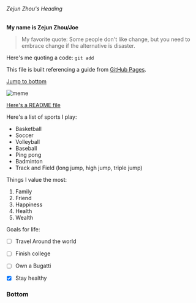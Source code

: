 ###### Zejun Zhou's Heading

**My name is Zejun Zhou/Joe**

>My favorite quote: Some people don't like change, but you need to embrace change if the alternative is disaster.

Here's me quoting a code: `git add`

This file is built referencing a guide from [GitHub Pages](https://pages.github.com/).

[Jump to bottom](#bottom)

![meme](https://www.google.com/imgres?imgurl=https%3A%2F%2Fplay-lh.googleusercontent.com%2FcJokjWYV_EhTZJvJG0zbV6CowN5V8EoyjzF4LssGyjhTo6rAVntx3XjD7AkBQ2IdFKw&tbnid=Z-GoFNF0LI8zDM&vet=12ahUKEwiJw_n7n5b-AhUpIkQIHUMWCswQMygbegUIARD-AQ..i&imgrefurl=https%3A%2F%2Fplay.google.com%2Fstore%2Fapps%2Fdetails%3Fid%3Dcom.uproargames.memesoundboard2017%26hl%3Den_US&docid=EXa3xVPKZ3uTAM&w=512&h=512&q=meme&ved=2ahUKEwiJw_n7n5b-AhUpIkQIHUMWCswQMygbegUIARD-AQ)

[Here's a README file](README.md)

Here's a list of sports I play:

- Basketball
- Soccer
- Volleyball
- Baseball
- Ping pong
- Badminton
- Track and Field (long jump, high jump, triple jump)

Things I value the most:

1. Family
2. Friend
3. Happiness
4. Health
5. Wealth

Goals for life:

- [ ] Travel Around the world
- [ ] Finish college
- [ ] Own a Bugatti
- [x] Stay healthy


### Bottom
